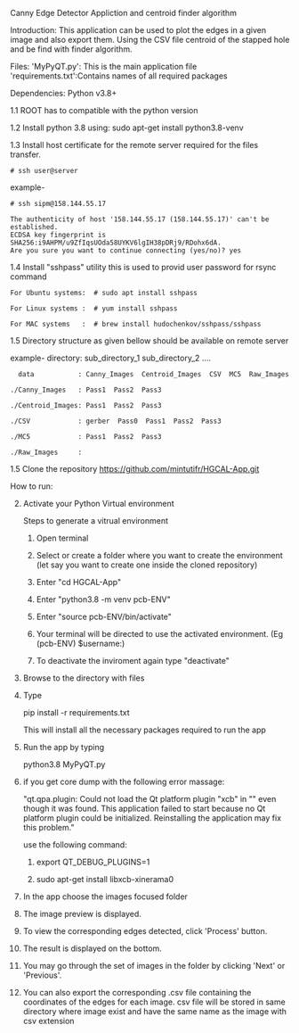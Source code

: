 Canny Edge Detector Appliction and centroid finder algorithm 

Introduction:
This application can be used to plot the edges in a given image and also export them. Using the CSV file centroid of the stapped hole and be find with finder algorithm. 

Files:
'MyPyQT.py': This is the main application file
'requirements.txt':Contains names of all required packages


Dependencies:
Python v3.8+ 

1.1 ROOT has to compatible with the python version 
    
1.2 Install python 3.8 using: sudo apt-get install python3.8-venv

1.3 Install host certificate for the remote server required for the files transfer.

    # ssh user@server

example-

    # ssh sipm@158.144.55.17
    
    The authenticity of host '158.144.55.17 (158.144.55.17)' can't be established.
    ECDSA key fingerprint is SHA256:i9AHPM/u9ZfIqsUOda58UYKV6lgIH38pDRj9/RDohx6dA.
    Are you sure you want to continue connecting (yes/no)? yes
    
1.4 Install "sshpass" utility this is used to provid user password for rsync command

    For Ubuntu systems:  # sudo apt install sshpass
    
    For Linux systems :  # yum install sshpass
    
    For MAC systems   :  # brew install hudochenkov/sshpass/sshpass
    
   
1.5 Directory structure as given bellow should be available on remote server

example- directory: sub_directory_1   sub_directory_2 ....
    
      data           : Canny_Images  Centroid_Images  CSV  MC5  Raw_Images
      
    ./Canny_Images   : Pass1  Pass2  Pass3
    
    ./Centroid_Images: Pass1  Pass2  Pass3
    
    ./CSV            : gerber  Pass0  Pass1  Pass2  Pass3
    
    ./MC5            : Pass1  Pass2  Pass3
    
    ./Raw_Images     :  

1.5 Clone the repository https://github.com/mintutifr/HGCAL-App.git

How to run:

2. Activate your Python Virtual environment

   Steps to generate a vitrual environment

      1. Open terminal

      2. Select or create a folder where you want to create the environment (let say you want to create one inside the cloned repository)

      3. Enter "cd HGCAL-App"

      4. Enter "python3.8 -m venv pcb-ENV"

      5. Enter "source pcb-ENV/bin/activate"

      6. Your terminal will be directed to use the activated environment. (Eg (pcb-ENV) $username:)

      7. To deactivate the inviroment again type "deactivate"

3. Browse to the directory with files

4. Type 

   pip install -r requirements.txt

   This will install all the necessary packages required to run the app

5. Run the app by typing 

   python3.8  MyPyQT.py

6. if you get core dump with the following error massage:

   "qt.qpa.plugin: Could not load the Qt platform plugin "xcb" in "" even though it was found.
    This application failed to start because no Qt platform plugin could be initialized. Reinstalling the application may fix this problem."

    use the following command:

     1. export QT_DEBUG_PLUGINS=1

     2. sudo apt-get install libxcb-xinerama0

7. In the app choose the images focused folder

8. The image preview is displayed.

9. To view the corresponding edges detected, click 'Process' button.

10. The result is displayed on the bottom.

11. You may go through the set of images in the folder by clicking 'Next' or 'Previous'.

12. You can also export the corresponding .csv file containing the coordinates of the edges for each image. csv file will be stored in same directory where image exist and have the same name as the image with csv extension 

